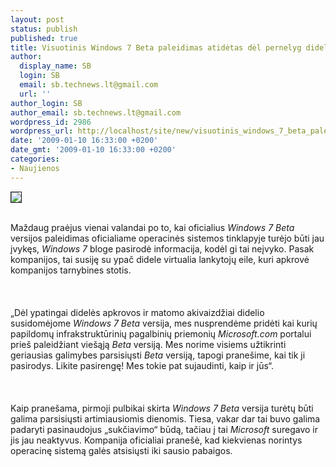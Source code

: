 ```yaml
---
layout: post
status: publish
published: true
title: Visuotinis Windows 7 Beta paleidimas atidėtas dėl pernelyg didelės apkrovos
author:
  display_name: SB
  login: SB
  email: sb.technews.lt@gmail.com
  url: ''
author_login: SB
author_email: sb.technews.lt@gmail.com
wordpress_id: 2986
wordpress_url: http://localhost/site/new/visuotinis_windows_7_beta_paleidimas_atidetas_del_pernelyg_dideles_apkrovos/
date: '2009-01-10 16:33:00 +0200'
date_gmt: '2009-01-10 16:33:00 +0200'
categories:
- Naujienos
---
```

<div class="imgright"><img src="http://tbn3.google.com/images?q=tbn:kHsXgtCX9p2g8M:http://www.techfresh.net/wp-content/uploads/2008/03/windows_7.jpg" border="1"></div>
<p><br>Maždaug praėjus vienai valandai po to, kai oficialius <i>Windows 7 Beta</i> versijos paleidimas oficialiame operacinės sistemos tinklapyje turėjo būti jau įvykęs, <i>Windows 7</i> bloge pasirodė informacija, kodėl gi tai neįvyko. Pasak kompanijos, tai susiję su ypač didele virtualia lankytojų eile, kuri apkrovė kompanijos tarnybines stotis.<br />
<br><br />
<br>„Dėl ypatingai didelės apkrovos ir matomo akivaizdžiai didelio susidomėjome <i>Windows 7 Beta</i> versija, mes nusprendėme pridėti kai kurių papildomų infrakstruktūrinių pagalbinių priemonių <i>Microsoft.com</i> portalui prieš paleidžiant viešąją <i>Beta</i> versiją. Mes norime visiems užtikrinti geriausias galimybes parsisiųsti <i>Beta</i> versiją, tapogi pranešime, kai tik ji pasirodys. Likite pasirengę! Mes tokie pat sujaudinti, kaip ir jūs“.<br />
<br><br />
<br>Kaip pranešama, pirmoji pulbikai skirta <i>Windows 7 Beta</i> versija turėtų būti galima parsisiųsti artimiausiomis dienomis. Tiesa, vakar dar tai buvo galima padaryti pasinaudojus „sukčiavimo“ būdą, tačiau į tai <i>Microsoft</i> suregavo ir jis jau neaktyvus. Kompanija oficialiai pranešė, kad kiekvienas norintys operacinę sistemą galės atsisiųsti iki sausio pabaigos.<br />
<br><br />
<br><br />
<br></p>
